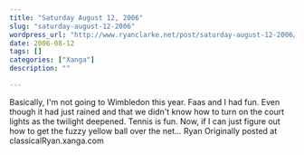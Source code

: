 ```yaml
---
title: "Saturday August 12, 2006"
slug: "saturday-august-12-2006"
wordpress_url: "http://www.ryanclarke.net/post/saturday-august-12-2006/"
date: 2006-08-12
tags: []
categories: ["Xanga"]
description: ""

---
```


Basically, I'm not going to Wimbledon this year. Faas and I had fun. Even though it had just rained and that we didn't know how to turn on the court lights as the twilight deepened. Tennis is fun. Now, if I can just figure out how to get the fuzzy yellow ball over the net...
Ryan
Originally posted at classicalRyan.xanga.com
